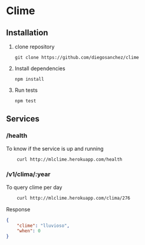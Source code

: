 # Clime

## Installation

1. clone repository

    ```git clone https://github.com/diegosanchez/clime```
    
2. Install dependencies

    ```npm install```
    
3. Run tests

    ```npm test```

## Services

### /health

To know if the service is up and running
    
```sh
    curl http://mlclime.herokuapp.com/health
```
    
### /v1/clima/:year

To query clime per day

```sh
    curl http://mlclime.herokuapp.com/clima/276
```

Response

```json
{
    "clime": "lluvioso",
    "when": 0
}
```
